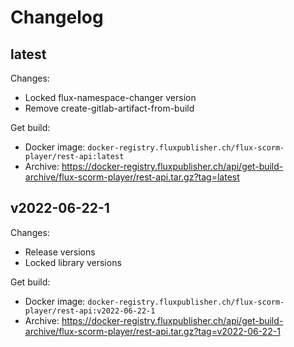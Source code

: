 # Changelog

## latest

Changes:

- Locked flux-namespace-changer version
- Remove create-gitlab-artifact-from-build

Get build:

- Docker image: `docker-registry.fluxpublisher.ch/flux-scorm-player/rest-api:latest`
- Archive: https://docker-registry.fluxpublisher.ch/api/get-build-archive/flux-scorm-player/rest-api.tar.gz?tag=latest

## v2022-06-22-1

Changes:

- Release versions
- Locked library versions

Get build:

- Docker image: `docker-registry.fluxpublisher.ch/flux-scorm-player/rest-api:v2022-06-22-1`
- Archive: https://docker-registry.fluxpublisher.ch/api/get-build-archive/flux-scorm-player/rest-api.tar.gz?tag=v2022-06-22-1
